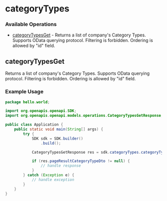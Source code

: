 # categoryTypes

### Available Operations

* [categoryTypesGet](#categorytypesget) - Returns a list of company's Category Types. Supports OData querying protocol.
Filtering is forbidden.
Ordering is allowed by "id" field.

## categoryTypesGet

Returns a list of company's Category Types. Supports OData querying protocol.
Filtering is forbidden.
Ordering is allowed by "id" field.

### Example Usage

```java
package hello.world;

import org.openapis.openapi.SDK;
import org.openapis.openapi.models.operations.CategoryTypesGetResponse;

public class Application {
    public static void main(String[] args) {
        try {
            SDK sdk = SDK.builder()
                .build();

            CategoryTypesGetResponse res = sdk.categoryTypes.categoryTypesGet();

            if (res.pageResultCategoryTypeDto != null) {
                // handle response
            }
        } catch (Exception e) {
            // handle exception
        }
    }
}
```
